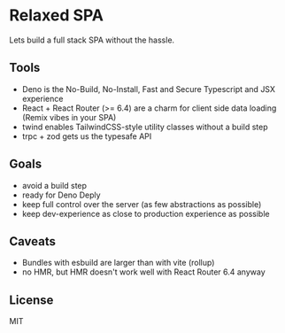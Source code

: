 # Relaxed SPA

Lets build a full stack SPA without the hassle.

## Tools

- Deno is the No-Build, No-Install, Fast and Secure Typescript and JSX
  experience
- React + React Router (>= 6.4) are a charm for client side data loading (Remix
  vibes in your SPA)
- twind enables TailwindCSS-style utility classes without a build step
- trpc + zod gets us the typesafe API

## Goals

- avoid a build step
- ready for Deno Deply
- keep full control over the server (as few abstractions as possible)
- keep dev-experience as close to production experience as possible

## Caveats

- Bundles with esbuild are larger than with vite (rollup)
- no HMR, but HMR doesn't work well with React Router 6.4 anyway

## License

MIT
